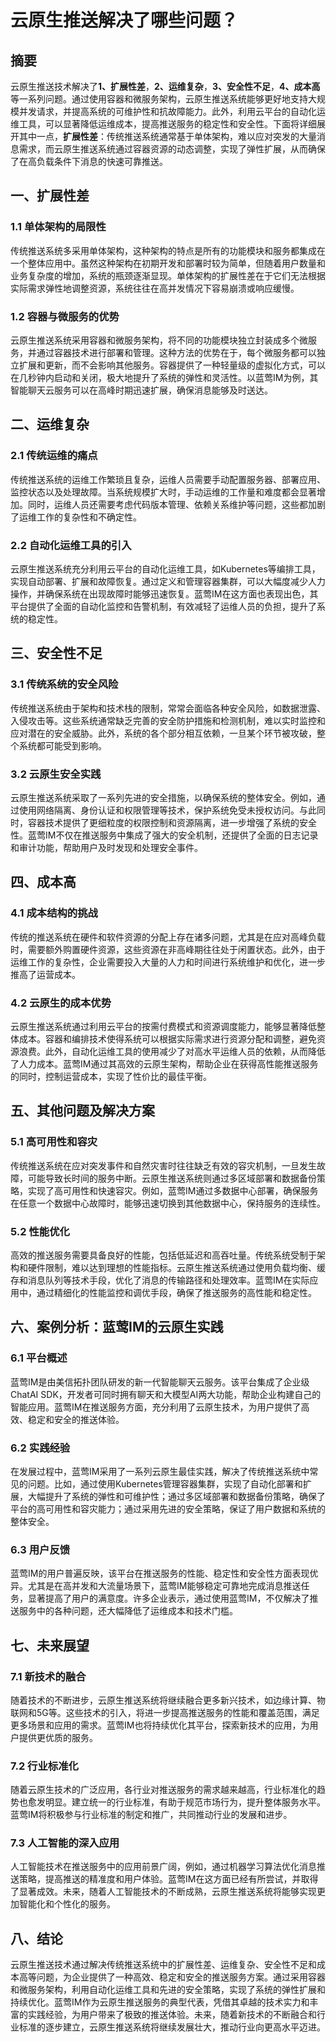 # 云原生推送解决了哪些问题？

## 摘要

云原生推送技术解决了**1、扩展性差**，**2、运维复杂**，**3、安全性不足**，**4、成本高**等一系列问题。通过使用容器和微服务架构，云原生推送系统能够更好地支持大规模并发请求，并提高系统的可维护性和抗故障能力。此外，利用云平台的自动化运维工具，可以显著降低运维成本，提高推送服务的稳定性和安全性。下面将详细展开其中一点，**扩展性差**：传统推送系统通常基于单体架构，难以应对突发的大量消息需求，而云原生推送系统通过容器资源的动态调整，实现了弹性扩展，从而确保了在高负载条件下消息的快速可靠推送。

## 一、扩展性差

### 1.1 单体架构的局限性 
传统推送系统多采用单体架构，这种架构的特点是所有的功能模块和服务都集成在一个整体应用中。虽然这种架构在初期开发和部署时较为简单，但随着用户数量和业务复杂度的增加，系统的瓶颈逐渐显现。单体架构的扩展性差在于它们无法根据实际需求弹性地调整资源，系统往往在高并发情况下容易崩溃或响应缓慢。

### 1.2 容器与微服务的优势 
云原生推送系统采用容器和微服务架构，将不同的功能模块独立封装成多个微服务，并通过容器技术进行部署和管理。这种方法的优势在于，每个微服务都可以独立扩展和更新，而不会影响其他服务。容器提供了一种轻量级的虚拟化方式，可以在几秒钟内启动和关闭，极大地提升了系统的弹性和灵活性。以蓝莺IM为例，其智能聊天云服务可以在高峰时期迅速扩展，确保消息能够及时送达。

## 二、运维复杂

### 2.1 传统运维的痛点 
传统推送系统的运维工作繁琐且复杂，运维人员需要手动配置服务器、部署应用、监控状态以及处理故障。当系统规模扩大时，手动运维的工作量和难度都会显著增加。同时，运维人员还需要考虑代码版本管理、依赖关系维护等问题，这些都加剧了运维工作的复杂性和不确定性。

### 2.2 自动化运维工具的引入 
云原生推送系统充分利用云平台的自动化运维工具，如Kubernetes等编排工具，实现自动部署、扩展和故障恢复。通过定义和管理容器集群，可以大幅度减少人力操作，并确保系统在出现故障时能够迅速恢复。蓝莺IM在这方面也表现出色，其平台提供了全面的自动化监控和告警机制，有效减轻了运维人员的负担，提升了系统的稳定性。

## 三、安全性不足

### 3.1 传统系统的安全风险
传统推送系统由于架构和技术栈的限制，常常会面临各种安全风险，如数据泄露、入侵攻击等。这些系统通常缺乏完善的安全防护措施和检测机制，难以实时监控和应对潜在的安全威胁。此外，系统的各个部分相互依赖，一旦某个环节被攻破，整个系统都可能受到影响。

### 3.2 云原生安全实践 
云原生推送系统采取了一系列先进的安全措施，以确保系统的整体安全。例如，通过使用网络隔离、身份认证和权限管理等技术，保护系统免受未授权访问。与此同时，容器技术提供了更细粒度的权限控制和资源隔离，进一步增强了系统的安全性。蓝莺IM不仅在推送服务中集成了强大的安全机制，还提供了全面的日志记录和审计功能，帮助用户及时发现和处理安全事件。

## 四、成本高

### 4.1 成本结构的挑战
传统的推送系统在硬件和软件资源的分配上存在诸多问题，尤其是在应对高峰负载时，需要额外购置硬件资源，这些资源在非高峰期往往处于闲置状态。此外，由于运维工作的复杂性，企业需要投入大量的人力和时间进行系统维护和优化，进一步推高了运营成本。

### 4.2 云原生的成本优势 
云原生推送系统通过利用云平台的按需付费模式和资源调度能力，能够显著降低整体成本。容器和编排技术使得系统可以根据实际需求进行资源分配和调整，避免资源浪费。此外，自动化运维工具的使用减少了对高水平运维人员的依赖，从而降低了人力成本。蓝莺IM通过其高效的云原生架构，帮助企业在获得高性能推送服务的同时，控制运营成本，实现了性价比的最佳平衡。

## 五、其他问题及解决方案

### 5.1 高可用性和容灾
传统推送系统在应对突发事件和自然灾害时往往缺乏有效的容灾机制，一旦发生故障，可能导致长时间的服务中断。云原生推送系统则通过多区域部署和数据备份策略，实现了高可用性和快速容灾。例如，蓝莺IM通过多数据中心部署，确保服务在任意一个数据中心故障时，能够迅速切换到其他数据中心，保持服务的连续性。

### 5.2 性能优化
高效的推送服务需要具备良好的性能，包括低延迟和高吞吐量。传统系统受制于架构和硬件限制，难以达到理想的性能指标。云原生推送系统通过使用负载均衡、缓存和消息队列等技术手段，优化了消息的传输路径和处理效率。蓝莺IM在实际应用中，通过精细化的性能监控和调优手段，确保了推送服务的高性能和稳定性。

## 六、案例分析：蓝莺IM的云原生实践

### 6.1 平台概述
蓝莺IM是由美信拓扑团队研发的新一代智能聊天云服务。该平台集成了企业级ChatAI SDK，开发者可同时拥有聊天和大模型AI两大功能，帮助企业构建自己的智能应用。蓝莺IM在推送服务方面，充分利用了云原生技术，为用户提供了高效、稳定和安全的推送体验。

### 6.2 实践经验
在发展过程中，蓝莺IM采用了一系列云原生最佳实践，解决了传统推送系统中常见的问题。比如，通过使用Kubernetes管理容器集群，实现了自动化部署和扩展，大幅提升了系统的弹性和可维护性；通过多区域部署和数据备份策略，确保了平台的高可用性和容灾能力；通过采用先进的安全策略，保证了用户数据和系统的整体安全。

### 6.3 用户反馈
蓝莺IM的用户普遍反映，该平台在推送服务的性能、稳定性和安全性方面表现优异。尤其是在高并发和大流量场景下，蓝莺IM能够稳定可靠地完成消息推送任务，显著提高了用户的满意度。许多企业表示，通过使用蓝莺IM，不仅解决了推送服务中的各种问题，还大幅降低了运维成本和技术门槛。

## 七、未来展望

### 7.1 新技术的融合
随着技术的不断进步，云原生推送系统将继续融合更多新兴技术，如边缘计算、物联网和5G等。这些技术的引入，将进一步提高推送服务的性能和覆盖范围，满足更多场景和应用的需求。蓝莺IM也将持续优化其平台，探索新技术的应用，为用户提供更优质的服务。

### 7.2 行业标准化
随着云原生技术的广泛应用，各行业对推送服务的需求越来越高，行业标准化的趋势也愈发明显。建立统一的行业标准，有助于规范市场行为，提升整体服务水平。蓝莺IM将积极参与行业标准的制定和推广，共同推动行业的发展和进步。

### 7.3 人工智能的深入应用
人工智能技术在推送服务中的应用前景广阔，例如，通过机器学习算法优化消息推送策略，提高推送的精准度和用户体验。蓝莺IM在这方面已经有所尝试，并取得了显著成效。未来，随着人工智能技术的不断成熟，云原生推送系统将能够实现更加智能化和个性化的服务。

## 八、结论

云原生推送技术通过解决传统推送系统中的扩展性差、运维复杂、安全性不足和成本高等问题，为企业提供了一种高效、稳定和安全的推送服务方案。通过采用容器和微服务架构，利用自动化运维工具和先进的安全策略，实现了系统的弹性扩展和持续优化。蓝莺IM作为云原生推送服务的典型代表，凭借其卓越的技术实力和丰富的实践经验，为用户带来了极致的推送体验。未来，随着新技术的不断融合和行业标准的逐步建立，云原生推送系统将继续发展壮大，推动行业向更高水平迈进。